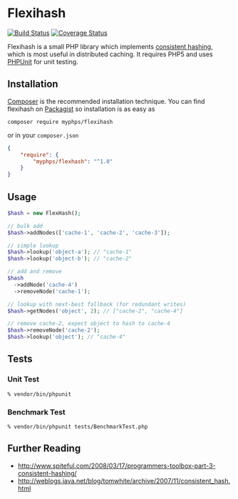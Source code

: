 # Flexihash

[![Build Status](https://travis-ci.org/pda/flexihash.svg?branch=master)](https://travis-ci.org/pda/flexihash) [![Coverage Status](https://coveralls.io/repos/github/pda/flexihash/badge.svg?branch=master)](https://coveralls.io/github/pda/flexihash?branch=master)

Flexihash is a small PHP library which implements [consistent hashing](http://en.wikipedia.org/wiki/Consistent_hashing), which is most useful in distributed caching. It requires PHP5 and uses [PHPUnit](http://simpletest.org/) for unit testing.

## Installation

[Composer](https://getcomposer.org/) is the recommended installation technique. You can find flexihash on [Packagist](https://packagist.org/packages/myphps/flexhash) so installation is as easy as
```
composer require myphps/flexihash
```
or in your `composer.json`
```json
{
    "require": {
        "myphps/flexhash": "^1.0"
    }
}
```

## Usage

```php
$hash = new FlexHash();

// bulk add
$hash->addNodes(['cache-1', 'cache-2', 'cache-3']);

// simple lookup
$hash->lookup('object-a'); // "cache-1"
$hash->lookup('object-b'); // "cache-2"

// add and remove
$hash
  ->addNode('cache-4')
  ->removeNode('cache-1');

// lookup with next-best fallback (for redundant writes)
$hash->getNodes('object', 2); // ["cache-2", "cache-4"]

// remove cache-2, expect object to hash to cache-4
$hash->removeNode('cache-2');
$hash->lookup('object'); // "cache-4"
```

## Tests

### Unit Test

```
% vendor/bin/phpunit
```

### Benchmark Test

```
% vendor/bin/phpunit tests/BenchmarkTest.php
```

## Further Reading

  * http://www.spiteful.com/2008/03/17/programmers-toolbox-part-3-consistent-hashing/
  * http://weblogs.java.net/blog/tomwhite/archive/2007/11/consistent_hash.html

